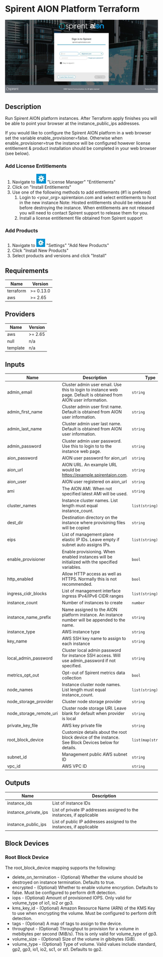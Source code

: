 
# Spirent AION Platform Terraform

![Image of Spirent AION](./images/aion.jpg)

## Description

Run Spirent AION platform instances.  After Terraform apply finishes you will be able to point your browser at the instance_public_ips addresses.

If you would like to configure the Spirent AION platform in a web browser set the variable enable_provisioner=false.  Otherwise when enable_provisioner=true the instance will be configured however license entitlement & product installation should be completed in your web browser (see below).

### Add License Entitlements
1. Navigate to <img src="./images/aion_settings.jpg" width="32" height="32"/> "License Manager" "Entitlements"
2. Click on "Install Entitlements"
3. Use one of the following methods to add entitlements (#1 is prefered)
   1. Login to <your_org>.spirentaion.com and select entitlements to host in the new instance
      Note: Hosted entitlements should be released before destroying the instance.  When entitlements are not released you will need to contact Spirent support to release them for you.
   2. Install a license entitlement file obtained from Spirent support

### Add Products
1. Navigate to ![Settings](./images/aion_settings.jpg) "Settings" "Add New Products"
2. Click "Install New Products"
3. Select products and versions and click "Install"


<!-- BEGINNING OF PRE-COMMIT-TERRAFORM DOCS HOOK -->
## Requirements

| Name | Version |
|------|---------|
| terraform | >= 0.13.0 |
| aws | >= 2.65 |

## Providers

| Name | Version |
|------|---------|
| aws | >= 2.65 |
| null | n/a |
| template | n/a |

## Inputs

| Name | Description | Type | Default | Required |
|------|-------------|------|---------|:--------:|
| admin\_email | Cluster admin user email. Use this to login to instance web page.  Default is obtained from AION user information. | `string` | `""` | no |
| admin\_first\_name | Cluster admin user first name. Default is obtained from AION user information. | `string` | `""` | no |
| admin\_last\_name | Cluster admin user last name.  Default is obtained from AION user information. | `string` | `""` | no |
| admin\_password | Cluster admin user password. Use this to login to to the instance web page. | `string` | n/a | yes |
| aion\_password | AION user password for aion\_url | `string` | n/a | yes |
| aion\_url | AION URL. An example URL would be https://example.spirentaion.com. | `string` | n/a | yes |
| aion\_user | AION user registered on aion\_url | `string` | n/a | yes |
| ami | The AION AMI.  When not specified latest AMI will be used. | `string` | `""` | no |
| cluster\_names | Instance cluster names.  List length must equal instance\_count. | `list(string)` | `[]` | no |
| dest\_dir | Destination directory on the instance where provisining files will be copied | `string` | `"~"` | no |
| eips | List of management plane elastic IP IDs.  Leave empty if subnet auto assigns IPs. | `list(string)` | `[]` | no |
| enable\_provisioner | Enable provisioning.  When enabled instances will be initialized with the specified variables. | `bool` | `true` | no |
| http\_enabled | Allow HTTP access as well as HTTPS.  Normally this is not recommended. | `bool` | `false` | no |
| ingress\_cidr\_blocks | List of management interface ingress IPv4/IPv6 CIDR ranges | `list(string)` | n/a | yes |
| instance\_count | Number of instances to create | `number` | `1` | no |
| instance\_name\_prefix | Name assigned to the AION platform instance.  An instance number will be appended to the name. | `string` | `"aion-"` | no |
| instance\_type | AWS instance type | `string` | `"m5.large"` | no |
| key\_name | AWS SSH key name to assign to each instance | `string` | n/a | yes |
| local\_admin\_password | Cluster local admin password for instance SSH access.  Will use admin\_password if not specified. | `string` | `""` | no |
| metrics\_opt\_out | Opt-out of Spirent metrics data collection | `bool` | `false` | no |
| node\_names | Instance cluster node names.  List length must equal instance\_count. | `list(string)` | `[]` | no |
| node\_storage\_provider | Cluster node storage provider | `string` | `"local"` | no |
| node\_storage\_remote\_uri | Cluster node storage URI.  Leave blank for default when provider is local | `string` | `""` | no |
| private\_key\_file | AWS key private file | `string` | n/a | yes |
| root\_block\_device | Customize details about the root block device of the instance. See Block Devices below for details. | `list(map(string))` | `[]` | no |
| subnet\_id | Management public AWS subnet ID | `string` | n/a | yes |
| vpc\_id | AWS VPC ID | `string` | n/a | yes |

## Outputs

| Name | Description |
|------|-------------|
| instance\_ids | List of instance IDs |
| instance\_private\_ips | List of private IP addresses assigned to the instances, if applicable |
| instance\_public\_ips | List of public IP addresses assigned to the instances, if applicable |

<!-- END OF PRE-COMMIT-TERRAFORM DOCS HOOK -->

## Block Devices

### Root Block Device
The root_block_device mapping supports the following:

* delete_on_termination - (Optional) Whether the volume should be destroyed on instance termination. Defaults to true.
* encrypted - (Optional) Whether to enable volume encryption. Defaults to false. Must be configured to perform drift detection.
* iops - (Optional) Amount of provisioned IOPS. Only valid for volume_type of io1, io2 or gp3.
* kms_key_id - (Optional) Amazon Resource Name (ARN) of the KMS Key to use when encrypting the volume. Must be configured to perform drift detection.
* tags - (Optional) A map of tags to assign to the device.
* throughput - (Optional) Throughput to provision for a volume in mebibytes per second (MiB/s). This is only valid for volume_type of gp3.
* volume_size - (Optional) Size of the volume in gibibytes (GiB).
* volume_type - (Optional) Type of volume. Valid values include standard, gp2, gp3, io1, io2, sc1, or st1. Defaults to gp2.
